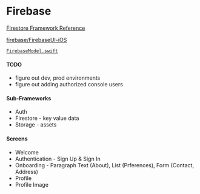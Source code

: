 # Firebase

[Firestore Framework Reference](https://firebase.google.com/docs/reference/swift/firebasefirestore/api/reference/Classes)

[firebase/FirebaseUI-iOS](https://github.com/firebase/FirebaseUI-iOS/tree/master/Firestore)

[`FirebaseModel.swift`](https://github.com/mobilege/ios-development/blob/master/FirebaseHelpers/FirebaseModel.swift)

#### TODO
- figure out dev, prod environments
- figure out adding authorized console users

#### Sub-Frameworks
- Auth
- Firestore - key value data
- Storage - assets

#### Screens
- Welcome
- Authentication - Sign Up & Sign In
- Onboarding - Paragraph Text (About), List (Prferences), Form (Contact, Address)
- Profile
- Profile Image
